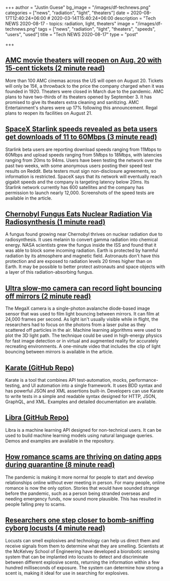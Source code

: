 +++
author = "Justin Guese"
bg_image = "/images/df-technews.png"
categories = ["news", "radiation", "light", "theaters"]
date = 2020-08-17T12:40:24+06:00 # 2020-03-14T15:40:24+06:00
description = "Tech NEWS 2020-08-17 - topics: radiation, light, theaters"
image = "/images/df-technews.png"
tags = ["news", "radiation", "light", "theaters", "speeds", "users", "used"]
title = "Tech NEWS 2020-08-17"
type = "post"

+++

## [AMC movie theaters will reopen on Aug. 20 with 15-cent tickets (2 minute read)](https://fortune.com/2020/08/13/amc-movie-theaters-reopen-aug-20-15-cent-tickets//1/01000173fbe3de78-dd4cadb1-85b1-4520-8e7a-5cebbacd07e5-000000/b-h7bvaBdxstWe0s628vHD3cdwi8V-XaMRtenrOhMpU=154)

More than 100 AMC cinemas across the US will open on August 20. Tickets will only be 15¢, a throwback to the price the company charged when it was founded in 1920. Theaters were closed in March due to the pandemic. AMC plans to have two-thirds of its theaters opened by September 3. It has promised to give its theaters extra cleaning and sanitizing. AMC Entertainment's shares were up 17% following this announcement. Regal plans to reopen its facilities on August 21.

## [SpaceX Starlink speeds revealed as beta users get downloads of 11 to 60Mbps (3 minute read)](https://arstechnica.com/information-technology/2020/08/spacex-starlink-beta-tests-show-speeds-up-to-60mbps-latency-as-low-as-31ms//1/01000173fbe3de78-dd4cadb1-85b1-4520-8e7a-5cebbacd07e5-000000/RA3_I8SR1cwYJHZzGE8nAMJc150-zNWJOSJ62Eyy1lc=154)

Starlink beta users are reporting download speeds ranging from 11Mbps to 60Mbps and upload speeds ranging from 5Mbps to 18Mbps, with latencies ranging from 20ms to 94ms. Users have been testing the network over the past two weeks, with some anonymous users posting their speed test results on Reddit. Beta testers must sign non-disclosure agreements, so information is restricted. SpaceX says that its network will eventually reach gigabit speeds and the company is targeting latency below 20ms. Its Starlink network currently has 600 satellites and the company has permission to launch nearly 12,000. Screenshots of the speed tests are available in the article.

## [Chernobyl Fungus Eats Nuclear Radiation Via Radiosynthesis (1 minute read)](https://www.technologynetworks.com/applied-sciences/videos/chernobyl-fungus-eats-nuclear-radiation-via-radiosynthesis-338464/1/01000173fbe3de78-dd4cadb1-85b1-4520-8e7a-5cebbacd07e5-000000/TazkJavwNkGGkRoBNlqYfqAY68jjnT1Zn3viZEfVRcQ=154)

A fungus found growing near Chernobyl thrives on nuclear radiation due to radiosynthesis. It uses melanin to convert gamma radiation into chemical energy. NASA scientists grew the fungus inside the ISS and found that it was able to block some incoming radiation. Earth is protected by harmful radiation by its atmosphere and magnetic field. Astronauts don't have this protection and are exposed to radiation levels 20 times higher than on Earth. It may be possible to better protect astronauts and space objects with a layer of this radiation-absorbing fungus.

## [Ultra slow-mo camera can record light bouncing off mirrors (2 minute read)](https://www.digitaltrends.com/news/ultra-fast-light-bounced-mirrors//1/01000173fbe3de78-dd4cadb1-85b1-4520-8e7a-5cebbacd07e5-000000/pU-wjco6KRagABrqMkLES9aa7eMT5jD1_pLn9Vu9T1U=154)

The MegaX camera is a single-photon avalanche diode-based image sensor that was used to film light bouncing between mirrors. It can film at 24,000 frames per second. As light isn't usually visible while in flight, the researchers had to focus on the photons from a laser pulse as they scattered off particles in the air. Machine learning algorithms were used to plot the 3D light path. The technique could be used in high-energy physics for fast image detection or in virtual and augmented reality for accurately recreating environments. A one-minute video that includes the clip of light bouncing between mirrors is available in the article.

## [Karate (GitHub Repo)](https://github.com/intuit/karate/1/01000173fbe3de78-dd4cadb1-85b1-4520-8e7a-5cebbacd07e5-000000/JcjPG4B7HaqeFPxXjBPbkyYL_-2OPKorOsNo1tfFdJg=154)

Karate is a tool that combines API test-automation, mocks, performance-testing, and UI automation into a single framework. It uses BDD syntax and has powerful JSON and XML assertions built-in. Developers can use Karate to write tests in a simple and readable syntax designed for HTTP, JSON, GraphQL, and XML. Examples and detailed documentation are available.

## [Libra (GitHub Repo)](https://github.com/Palashio/libra/1/01000173fbe3de78-dd4cadb1-85b1-4520-8e7a-5cebbacd07e5-000000/I7VsBUdo48ChAiSPsaHA8Nvq0V1f56YvNM9luAElkl0=154)

Libra is a machine learning API designed for non-technical users. It can be used to build machine learning models using natural language queries. Demos and examples are available in the repository.

## [How romance scams are thriving on dating apps during quarantine (8 minute read)](https://www.theverge.com/21366576/dating-app-scams-romance-women-quarantine-coronavirus-scheme/1/01000173fbe3de78-dd4cadb1-85b1-4520-8e7a-5cebbacd07e5-000000/YJ8tNhFzcNVbNELre9xnCA43ipJn2hmIsJq18ZftxXw=154)

The pandemic is making it more normal for people to start and develop relationships online without ever meeting in person. For many people, online romance is now the only option. Stories that would have sounded strange before the pandemic, such as a person being stranded overseas and needing emergency funds, now sound more plausible. This has resulted in people falling prey to scams.

## [Researchers one step closer to bomb-sniffing cyborg locusts (4 minute read)](https://source.wustl.edu/2020/08/researchers-one-step-closer-to-bomb-sniffing-cyborg-locusts//1/01000173fbe3de78-dd4cadb1-85b1-4520-8e7a-5cebbacd07e5-000000/a4MPQ7C2Gv1SQ3Eoh5mPmggr_pc_MbJOzZD_4tHeyr4=154)

Locusts can smell explosives and technology can help us direct them and receive signals from them to determine what they are smelling. Scientists at the McKelvey School of Engineering have developed a biorobotic sensing system that can be implanted into locusts to detect and discriminate between different explosive scents, returning the information within a few hundred milliseconds of exposure. The system can determine how strong a scent is, making it ideal for use in searching for explosives.

